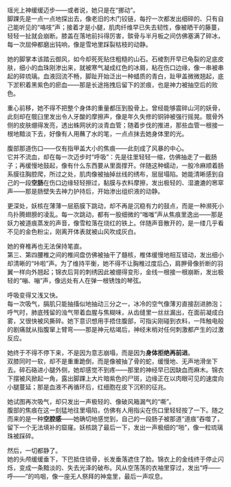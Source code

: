 瑶光上神缓缓迈步——或者说，她只是在“挪动”。  
脚踝先是一点一点地探出去，像老旧的木门铰链，每拧一次都发出细碎的、只有自己能听见的“咯吱”声；接着才是小腿，肌肉纤维早已失去韧性，像被晒干的藤蔓，轻轻一扯就会崩断。膝盖在落地前抖得厉害，髌骨与半月板之间仿佛塞满了碎冰，每一次屈伸都磨出钝响，像是雪地里踩裂枯枝的动静。

她的脚掌本该踏云御风，如今却死死贴住粗糙的山石。石棱割开早已龟裂的足底皮肤，细小的血珠刚渗出来，就被寒气凝成红色的冰屑，粘在伤口边缘，像一串被串起的碎琉璃。血液回流不畅，脚趾开始泛出一种蜡质的青白，趾甲盖微微翘起，底下淤积着黑紫色的瘀血——那是长途拖拽后留下的淤痕，也是神力被抽空后的败色。

重心前移，她不得不把整个身体的重量都压到股骨上。曾经能够震碎山河的妖骨，此刻却在髋臼里发出令人牙酸的摩擦声，像是年久失修的铜钟被强行摇晃。髋骨外侧的皮肤绷得发亮，透出蛛网状的淡青血管；随着步伐的推进，那些血管一根接一根地黯淡下去，好像有人用蘸了水的笔，一点点抹去她身体里的光。

腹部那道伤口——仅有指甲盖大小的焦痕——此刻成了风暴的中心。  
它并不流血，却在每一次迈步时“呼吸”：先是往里轻轻一缩，仿佛抽走了一截肠子；再缓慢地鼓起，像有什么东西要从里面撑开。伴随这种蠕动，一股冷麻顺着肠系膜往胸腔爬，所过之处，肌肉像被抽掉丝线的绣布，层层塌陷。她能清晰感到自己的一段**空肠**在伤口边缘轻轻擦过，黏膜与衣料摩擦，发出极轻的、湿漉漉的窸窣声——那是肠壁失去神力护持后，开始渗出组织液的动静。

更深处，妖核在薄薄一层筋膜下跳动，却不再是沉稳有力的鼓点，而是一种濒死小鸟扑腾翅膀的凌乱。每一次跳动，都有一股细微的“嗤嗤”声从焦痕里逸出——那是妖力被道痕蒸发的声音，像雪粒落在烧红的铁上。伴随声音散开的，是一缕几乎看不见的金色粉尘，刚离开体表就被山风吹成灰白。

她的脊椎再也无法保持笔直。  
第三、第四腰椎之间的椎间盘仿佛被抽干了髓核，椎体缓慢地相互错动，发出细小却清晰的“咔啦”声。为了维持平衡，她不得不让胸椎过度后凸，肩胛骨像折断的羽翼一样向外翘起；锦衣后背的刺绣因此被绷得变形，金线一根接一根崩断，发出极轻的“嘣、嘣”声，像远处有人在弹一根锈蚀的琴弦。

呼吸变得又浅又快。  
每一次吸气，膈肌只能抽搐似地抽动三分之一，冰冷的空气像薄刃直接刮进肺泡；呼气时，肺底残留的浊气带着血腥与焦糊味，从齿缝里一丝丝漏出，在面前凝成白雾，又很快被风撕碎。她下意识想用手捂住腹部，可指尖刚碰到衣料，一阵触电般的剧痛就从指腹窜上臂弯——那是神元枯竭后，神经末梢对任何刺激都产生的过激反应。

她终于不得不停下来，不是因为意志崩塌，而是因为**身体拒绝再前进**。  
双膝同时一软，却不是重重跪倒，而是像被抽了骨的蛇，缓慢地、无声地滑坐下去。碎石硌进小腿外侧，她却感觉不到疼——那里的神经早已因缺血而麻木。锦衣下摆被风掀起一角，露出脚踝上大片暗紫色的尸斑，边缘正在以肉眼可见的速度向小腿蔓延；那是血液不再循环后，红细胞在皮下沉积的征兆。

她试图再次吸气，却只发出一声极轻的、像破风箱漏气的“嘶”。  
腹部的焦痕在这一刻猛地往里塌陷，仿佛有人用指尖在伤口里轻轻按了一下。随之而来的是一种**空腔感**——她确切地感觉到，自己的一段肠子被那道“道痕”吞噬了，留下一个无法填补的窟窿。妖核跳了最后一下，发出一声极细的“啪”，像一粒琉璃珠被踩碎。

然后，一切都静了。  
她的头颅缓缓垂下，下巴抵住锁骨，长发垂落遮住了脸。锦衣上的金线终于停止闪烁，变成一条黯淡的、失去光泽的破布。风从空荡荡的衣袖里穿过，发出“呼——呼——”的呜咽，像一座无人祭拜的神龛里，最后一声叹息。